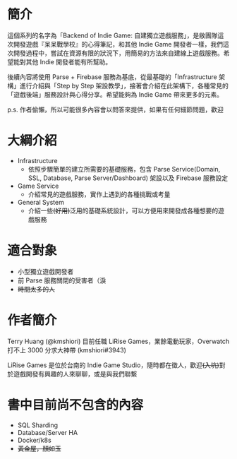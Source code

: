# 簡介

這個系列的名字為「Backend of Indie Game: 自建獨立遊戲服務」，是敝團隊這次開發遊戲『呆呆戰學校』的心得筆記，和其他 Indie Game 開發者一樣，我們這次開發過程中，嘗試在資源有限的狀況下，用簡易的方法來自建線上遊戲服務。希望能對其他 Indie 開發者能有所幫助。

後續內容將使用 Parse + Firebase 服務為基底，從最基礎的「Infrastructure 架構」進行介紹與「Step by Step 架設教學」，接著會介紹在此架構下，各種常見的「遊戲後端」服務設計與心得分享。希望能夠為 Indie Game 帶來更多的元素。

p.s. 作者偷懶，所以可能很多內容會以問答來提供，如果有任何細節問題，歡迎

# 大綱介紹

* Infrastructure
  * 依照步驟簡單的建立所需要的基礎服務，包含 Parse Service\(Domain, SSL, Database, Parse Server/Dashboard\) 架設以及  Firebase 服務設定
* Game Service
  * 介紹常見的遊戲服務，實作上遇到的各種挑戰或考量
* General System
  * 介紹一些~~\(好用\)~~泛用的基礎系統設計，可以方便用來開發成各種想要的遊戲服務

# 適合對象

* 小型獨立遊戲開發者
* 前 Parse 服務關閉的受害者（淚
* ~~時間太多的人~~

# 作者簡介

Terry Huang \(@kmshiori\) 目前任職 LiRise Games，業餘電動玩家，Overwatch 打不上 3000 分求大神帶 \(kmshiori\#3943\)

LiRise Games 是位於台南的 Indie Game Studio，隨時都在徵人，歡迎~~\(入坑\)~~對於遊戲開發有興趣的人來聊聊，或是與我們聯繫

# 書中目前尚不包含的內容

* SQL Sharding
* Database/Server HA
* Docker/k8s
* ~~黃金屋，顏如玉~~



